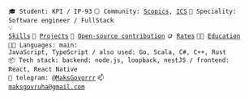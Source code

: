 
<code>🎓 Student: KPI / IP-93</code>
<code>⚪ Community: [Scopics](https://github.com/Scopics), [ICS](https://github.com/Intelligent-Cloud-System)</code>
<code>👷 Speciality: Software engineer / FullStack</code><br>
<code>💡 [Skills](SKILLS.md)</code>
<code>🧻 [Projects](PROJECTS.md)</code>
<code>👀 [Open-source contribution](CONTRIBUTION.md)</code>
<code>🪙 [Rates](RATES.md)</code>
<code>👨‍🎓 [Education](EDUCATION.md)</code><br>
<code>🧑‍💻 Languages: main: JavaScript, TypeScript / also used: Go, Scala, С#, С++, Rust</code><br>
<code>📦 Tech stack: backend: node.js, loopback, nestJS / frontend: React, React Native</code><br>
<code>💬 telegram: [@MaksGovorrr](https://telegram.me/MaksGovorrr)</code>
<code>📫 [maksgovruha@gmail.com](mailto:maksgovruha@gmail.com)</code>

<!--
**MaksGovor/MaksGovor** is a ✨ _special_ ✨ repository because its `README.md` (this file) appears on your GitHub profile.

Here are some ideas to get you started:

- 🔭 I’m currently working on ...
- 🌱 I’m currently learning ...
- 👯 I’m looking to collaborate on ...
- 🤔 I’m looking for help with ...
- 💬 Ask me about ...
- 📫 How to reach me: ...
- 😄 Pronouns: ...
- ⚡ Fun fact: ...
-->
